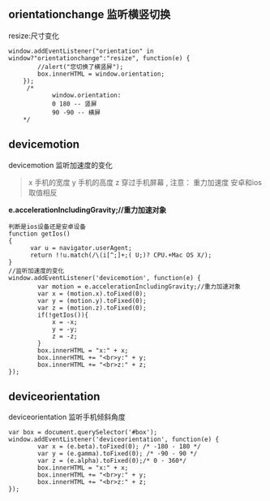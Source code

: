 ## orientationchange 监听横竖切换
resize:尺寸变化
```
window.addEventListener("orientation" in window?"orientationchange":"resize", function(e) {
		//alert("您切换了横竖屏");
		box.innerHTML = window.orientation;
	});
     /*
	    	window.orientation:
			0 180 -- 竖屏
			90 -90 -- 横屏
	*/
```

## devicemotion 
 devicemotion 监听加速度的变化
>   x 手机的宽度
	y 手机的高度
	z 穿过手机屏幕 ,
	注意： 重力加速度 安卓和ios取值相反
	
**e.accelerationIncludingGravity;//重力加速对象**
```
判断是ios设备还是安卓设备
function getIos()
{
      var u = navigator.userAgent;
      return !!u.match(/\(i[^;]+;( U;)? CPU.+Mac OS X/);
}
//监听加速度的变化
window.addEventListener('devicemotion', function(e) {
		var motion = e.accelerationIncludingGravity;//重力加速对象
		var x = (motion.x).toFixed(0);
		var y = (motion.y).toFixed(0);
		var z = (motion.z).toFixed(0);
		if(!getIos()){
			x = -x;
			y = -y;
			z = -z;
		}
		box.innerHTML = "x:" + x;
		box.innerHTML += "<br>y:" + y;
		box.innerHTML += "<br>z:" + z;
});	
```
## deviceorientation
deviceorientation 监听手机倾斜角度

```
var box = document.querySelector('#box');
window.addEventListener('deviceorientation', function(e) {
		var x = (e.beta).toFixed(0); /* -180 - 180 */
		var y = (e.gamma).toFixed(0); /* -90 - 90 */
		var z = (e.alpha).toFixed(0);/* 0 - 360*/
		box.innerHTML = "x:" + x;
		box.innerHTML += "<br>y:" + y;
		box.innerHTML += "<br>z:" + z;
});	
```